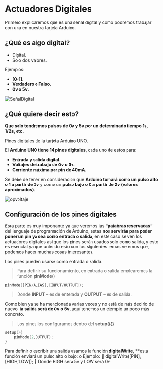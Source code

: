 # Actuadores Digitales

Primero explicaremos qué es una señal digital y como podremos trabajar con una en nuestra tarjeta Arduino.

## ¿Qué es algo digital?

- Digital.
- Solo dos valores.

Ejemplos:

- **[0-1].**
- **Verdadero o Falso.**
- **0v o 5v.**

![SeñalDigital](https://github.com/Ezzzzzzzzzzzzzz/CursoRoboticaAplicada/blob/master/Arduino/Se%C3%B1alDigital.JPG)

## ¿Qué quiere decir esto? 

**Que solo tendremos pulsos de 0v y 5v por un determinado tiempo 1s, 1/2s, etc.**

Pines digitales de la tarjeta Arduino UNO.

El **Arduino UNO tiene 14 pines digitales**, cada uno de estos para:
- **Entrada y salida digital.**
- **Voltajes de trabajo de 0v o 5v.**
- **Corriente máxima por pin de 40mA.**

Se debe de tener en consideración que **Arduino tomará como un pulso alto o 1 a partir de 3v** y como un **pulso bajo o 0 a partir de 2v (valores aproximados)**.

![opvoltaje](https://cdn.sparkfun.com/assets/7/9/3/a/c/5V-logic-levels_fixed.png)

## Configuración de los pines digitales

Esta parte es muy importante ya que veremos las **“palabras reservadas”** del lenguaje de programación de Arduino, estas **nos servirán para poder poner un pin ya sea como entrada o salida**, en este caso se ven los actuadores digitales así que los pines serán usados solo como salida, y esto es esencial ya que uniendo esto con los siguientes temas veremos que, podemos hacer muchas cosas interesantes.

Los pines pueden usarse como entrada o salida.
>Para definir su funcionamiento, en entrada o salida emplearemos la función **pinMode()**

```c
pinMode([PIN/ALIAS],[INPUT/OUTPUT]);
```
>Donde **INPUT** – es de enterada y **OUTPUT** – es de salida.

Como bien ya se ha mencionada varias veces y no está de más decirlo de nuevo, **la salida será de 0v o 5v**, aquí tenemos un ejemplo un poco más concreto.

>Los pines los configuramos dentro del **setup(){}**
```c
setup(){
	pinMode(2,OUTPUT);
}
```
Para definir o escribir una salida usamos la función **digitalWrite**, **esta función enviará un pulso alto o bajo:
o Ejemplo:
 digitalWrite([PIN],[HIGH/LOW]);
 Donde HIGH será 5v y LOW será 0v
<!--stackedit_data:
eyJoaXN0b3J5IjpbMTAwNDI1MjI0NiwtNTU1MzE3MzA0LC04MT
MxOTQ4OTVdfQ==
-->